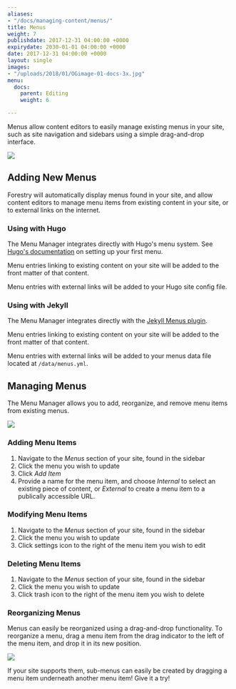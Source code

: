 ```yaml
---
aliases:
- "/docs/managing-content/menus/"
title: Menus
weight: 7
publishdate: 2017-12-31 04:00:00 +0000
expirydate: 2030-01-01 04:00:00 +0000
date: 2017-12-31 04:00:00 +0000
layout: single
images:
- "/uploads/2018/01/OGimage-01-docs-3x.jpg"
menu:
  docs:
    parent: Editing
    weight: 6

---
```

Menus allow content editors to easily manage existing menus in your site, such as site navigation and sidebars using a simple drag-and-drop interface.

![](/uploads/2018/01/22.png)

## Adding New Menus

Forestry will automatically display menus found in your site, and allow content editors to manage menu items from existing content in your site, or to external links on the internet.

### Using with Hugo

The Menu Manager integrates directly with Hugo's menu system. See [Hugo's documentation](https://gohugo.io/content-management/menus/) on setting up your first menu.

Menu entries linking to existing content on your site will be added to the front matter of that content.

Menu entries with external links will be added to your Hugo site config file.

### Using with Jekyll

The Menu Manager integrates directly with the [Jekyll Menus plugin](https://github.com/forestryio/jekyll-menus).

Menu entries linking to existing content on your site will be added to the front matter of that content.

Menu entries with external links will be added to your menus data file located at `/data/menus.yml`.

## Managing Menus

The Menu Manager allows you to add, reorganize, and remove menu items from existing menus.

![](/uploads/2018/01/27.png)

### Adding Menu Items

1. Navigate to the _Menus_ section of your site, found in the sidebar
2. Click the menu you wish to update
3. Click _Add Item_
4. Provide a name for the menu item, and choose _Internal_ to select an existing piece of content, or _External_ to create a menu item to a publically accessible URL.

### Modifying Menu Items

1. Navigate to the _Menus_ section of your site, found in the sidebar
2. Click the menu you wish to update
3. Click settings icon to the right of the menu item you wish to edit

### Deleting Menu Items

1. Navigate to the _Menus_ section of your site, found in the sidebar
2. Click the menu you wish to update
3. Click trash icon to the right of the menu item you wish to delete

### Reorganizing Menus

Menus can easily be reorganized using a drag-and-drop functionality. To reorganize a menu, drag a menu item from the drag indicator to the left of the menu item, and drop it in its new position.

![](/uploads/2018/01/26.png)

If your site supports them, sub-menus can easily be created by dragging a menu item underneath another menu item! Give it a try!